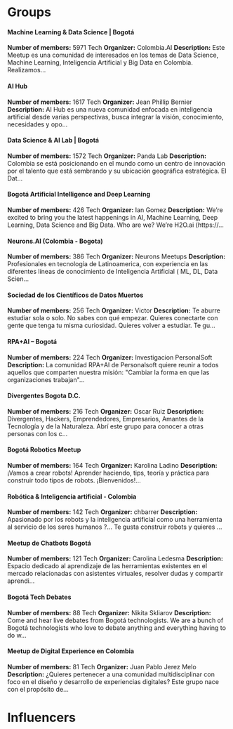 <!-- TITLE: Communities -->
<!-- SUBTITLE: A quick summary of Communities -->

# Groups
<div class=groups>

#### Machine Learning & Data Science | Bogotá
**Number of members:** 5971
Tech
**Organizer:** Colombia.AI
**Description:** Este Meetup es una comunidad de interesados en los temas de Data Science, Machine Learning, Inteligencia Artificial y Big Data en Colombia. Realizamos...

#### AI Hub
**Number of members:** 1617
Tech
**Organizer:** Jean Phillip Bernier
**Description:** AI Hub es una nueva comunidad enfocada en inteligencia artificial desde varias perspectivas, busca integrar la visión, conocimiento, necesidades y opo...

#### Data Science & AI Lab | Bogotá
**Number of members:** 1572
Tech
**Organizer:** Panda Lab
**Description:** Colombia se está posicionando en el mundo como un centro de innovación por el talento que está sembrando y su ubicación geográfica estratégica. El Dat...

#### Bogotá Artificial Intelligence and Deep Learning
**Number of members:** 426
Tech
**Organizer:** Ian Gomez
**Description:** We’re excited to bring you the latest happenings in AI, Machine Learning, Deep Learning, Data Science and Big Data. Who are we? We’re H2O.ai (https://...

#### Neurons.AI (Colombia - Bogota)
**Number of members:** 386
Tech
**Organizer:** Neurons Meetups
**Description:** Profesionales en tecnología de Latinoamerica, con experiencia en las diferentes líneas de conocimiento de Inteligencia Artificial ( ML, DL, Data Scien...

#### Sociedad de los Científicos de Datos Muertos
**Number of members:** 256
Tech
**Organizer:** Victor
**Description:** Te aburre estudiar sola o solo. No sabes con qué empezar. Quieres conectarte con gente que tenga tu misma curiosidad. Quieres volver a estudiar. Te gu...

#### RPA+AI – Bogotá
**Number of members:** 224
Tech
**Organizer:** Investigacion PersonalSoft
**Description:** La comunidad RPA+AI de Personalsoft quiere reunir a todos aquellos que comparten nuestra misión: "Cambiar la forma en que las organizaciones trabajan"...

#### Divergentes Bogota D.C.
**Number of members:** 216
Tech
**Organizer:** Oscar Ruiz 
**Description:** Divergentes, Hackers, Emprendedores, Empresarios, Amantes de la Tecnología y de la Naturaleza. Abrí este grupo para conocer a otras personas con los c...

#### Bogotá Robotics Meetup
**Number of members:** 164
Tech
**Organizer:** Karolina Ladino
**Description:** ¡Vamos a crear robots! Aprender haciendo, tips, teoría y práctica para construir todo tipos de robots. ¡Bienvenidos!...

#### Robótica & Inteligencia artificial - Colombia
**Number of members:** 142
Tech
**Organizer:** chbarrer
**Description:** Apasionado por los robots y la inteligencia artificial como una herramienta al servicio de los seres humanos ?... Te gusta construir robots y quieres ...

#### Meetup de Chatbots Bogotá
**Number of members:** 121
Tech
**Organizer:** Carolina Ledesma
**Description:** Espacio dedicado al aprendizaje de las herramientas existentes en el mercado relacionadas con asistentes virtuales, resolver dudas y compartir aprendi...

#### Bogotá Tech Debates
**Number of members:** 88
Tech
**Organizer:** Nikita Skliarov
**Description:** Come and hear live debates from Bogotá technologists. We are a bunch of Bogotá technologists who love to debate anything and everything having to do w...

#### Meetup de Digital Experience en Colombia
**Number of members:** 81
Tech
**Organizer:** Juan Pablo Jerez Melo
**Description:** ¿Quieres pertenecer a una comunidad multidisciplinar con foco en el diseño y desarrollo de experiencias digitales? Este grupo nace con el propósito de...


</div>

# Influencers
<div class=influencers>


</div>
